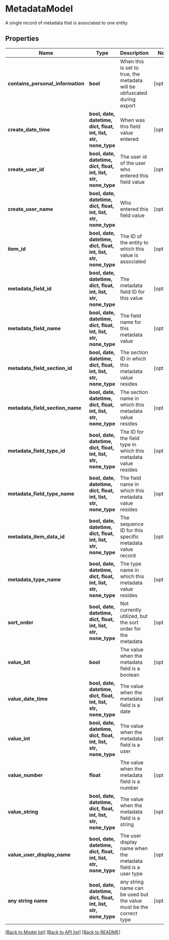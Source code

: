 # MetadataModel

A single record of metadata that is associated to one entity

## Properties
Name | Type | Description | Notes
------------ | ------------- | ------------- | -------------
**contains_personal_information** | **bool** | When this is set to true, the metadata will be obfuscated during export | [optional] 
**create_date_time** | **bool, date, datetime, dict, float, int, list, str, none_type** | When was this field value entered | [optional] 
**create_user_id** | **bool, date, datetime, dict, float, int, list, str, none_type** | The user id of the user who entered this field value | [optional] 
**create_user_name** | **bool, date, datetime, dict, float, int, list, str, none_type** | Who entered this field value | [optional] 
**item_id** | **bool, date, datetime, dict, float, int, list, str, none_type** | The ID of the entity to which this value is associated | [optional] 
**metadata_field_id** | **bool, date, datetime, dict, float, int, list, str, none_type** | The metadata field ID for this value | [optional] 
**metadata_field_name** | **bool, date, datetime, dict, float, int, list, str, none_type** | The field name for this metadata value | [optional] 
**metadata_field_section_id** | **bool, date, datetime, dict, float, int, list, str, none_type** | The section ID in which this metadata value resides | [optional] 
**metadata_field_section_name** | **bool, date, datetime, dict, float, int, list, str, none_type** | The section name in which this metadata value resides | [optional] 
**metadata_field_type_id** | **bool, date, datetime, dict, float, int, list, str, none_type** | The ID for the field type in which this metadata value resides | [optional] 
**metadata_field_type_name** | **bool, date, datetime, dict, float, int, list, str, none_type** | The field name in which this metadata value resides | [optional] 
**metadata_item_data_id** | **bool, date, datetime, dict, float, int, list, str, none_type** | The sequence ID for this specific metadata value record | [optional] 
**metadata_type_name** | **bool, date, datetime, dict, float, int, list, str, none_type** | The type name in which this metadata value resides | [optional] 
**sort_order** | **bool, date, datetime, dict, float, int, list, str, none_type** | Not currently utilized, but the sort order for the metadata | [optional] 
**value_bit** | **bool** | The value when the metadata field is a boolean | [optional] 
**value_date_time** | **bool, date, datetime, dict, float, int, list, str, none_type** | The value when the metadata field is a date | [optional] 
**value_int** | **bool, date, datetime, dict, float, int, list, str, none_type** | The value when the metadata field is a user | [optional] 
**value_number** | **float** | The value when the metadata field is a number | [optional] 
**value_string** | **bool, date, datetime, dict, float, int, list, str, none_type** | The value when the metadata field is a string | [optional] 
**value_user_display_name** | **bool, date, datetime, dict, float, int, list, str, none_type** | The user display name when the metadata field is a user type | [optional] 
**any string name** | **bool, date, datetime, dict, float, int, list, str, none_type** | any string name can be used but the value must be the correct type | [optional]

[[Back to Model list]](../README.md#documentation-for-models) [[Back to API list]](../README.md#documentation-for-api-endpoints) [[Back to README]](../README.md)


